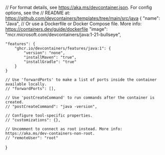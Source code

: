 // For format details, see https://aka.ms/devcontainer.json. For config options, see the
 // README at: https://github.com/devcontainers/templates/tree/main/src/java
 {
 	"name": "Java",
 	// Or use a Dockerfile or Docker Compose file. More info: https://containers.dev/guide/dockerfile
 	"image": "mcr.microsoft.com/devcontainers/java:1-21-bullseye",
 
 	"features": {
 		"ghcr.io/devcontainers/features/java:1": {
 			"version": "none",
 			"installMaven": "true",
 			"installGradle": "true"
 		}
 	}
 
 	// Use 'forwardPorts' to make a list of ports inside the container available locally.
 	// "forwardPorts": [],
 
 	// Use 'postCreateCommand' to run commands after the container is created.
 	// "postCreateCommand": "java -version",
 
 	// Configure tool-specific properties.
 	// "customizations": {},
 
 	// Uncomment to connect as root instead. More info: https://aka.ms/dev-containers-non-root.
 	// "remoteUser": "root"
 }
